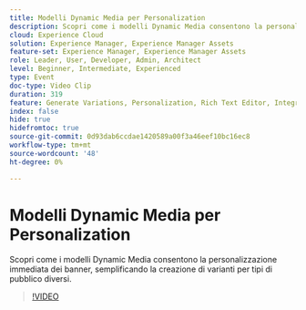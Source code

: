 ```yaml
---
title: Modelli Dynamic Media per Personalization
description: Scopri come i modelli Dynamic Media consentono la personalizzazione immediata dei banner, semplificando la creazione di varianti per tipi di pubblico diversi.
cloud: Experience Cloud
solution: Experience Manager, Experience Manager Assets
feature-set: Experience Manager, Experience Manager Assets
role: Leader, User, Developer, Admin, Architect
level: Beginner, Intermediate, Experienced
type: Event
doc-type: Video Clip
duration: 319
feature: Generate Variations, Personalization, Rich Text Editor, Integrations
index: false
hide: true
hidefromtoc: true
source-git-commit: 0d93dab6ccdae1420589a00f3a46eef10bc16ec8
workflow-type: tm+mt
source-wordcount: '48'
ht-degree: 0%

---
```



# Modelli Dynamic Media per Personalization

Scopri come i modelli Dynamic Media consentono la personalizzazione immediata dei banner, semplificando la creazione di varianti per tipi di pubblico diversi.

>[!VIDEO](https://video.tv.adobe.com/v/3459222/?learn=on&enablevpops)

